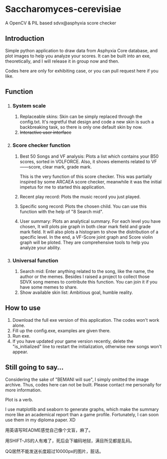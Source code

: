 # Saccharomyces-cerevisiae

A OpenCV &amp; PIL based sdvx@asphyxia score checker

## Introduction

Simple python application to draw data from  Asphyxia  Core database, and plot images to help you analyze your scores. It can be built into an exe, theoretically, and I will release it in group now and then. 

Codes here are only for exhibiting case, or you can pull request here if you like.

## Function

1. ### System scale

   1. Replaceable skins: Skin can be simply replaced through the config.txt. It's regretful that design and code a new skin is such a backbreaking task, so there is only one default skin by now.
   2. ~~Interactive user interface~~

2. ### Score checker function

   1. Best 50 Songs and VF analysis: Plots a list which contains your B50 scores, sorted in VOLFORCE. Also, it shows elements related to VF——score, clear mark, grade mark.

      This is the very function of this score checker. This was partially inspired by some ARCAEA score checker, meanwhile it was the initial impetus for me to started this application.

   2. Recent play record: Plots the music record you just played. 

   3. Specific song record: Plots the chosen child. You can use this function with the help of "8 Search mid".

   4. User summary: Plots an analytical summary. For each level you have chosen, It will plots pie graph in both clear mark field and grade mark field. It will also plots a histogram to show the distribution of a specific level. In the end, a VF-Score joint graph and Score violin graph will be ploted. They are comprehensive tools to help you analyze your ability.

3. ### Universal function

   1. Search mid: Enter anything related to the song, like the name, the author or the memes. Besides I raised a project to collect those SDVX song memes to contribute this function. You can join it if you have some memes to share.
   2. Show available skin list: Ambitious goal, humble reality.

## How to use

1. Download the full exe version of this application. The codes won't work alone.
2. Fill up the config.exe, examples are given there.
3. Run exe.
4. If you have updated your game version recently, delete the "is_initialized" line to restart the initialization, otherwise new songs won't appear. 

## Still going to say…

Considering the sake of "BEMANI will sue", I simply omitted the image archive. Thus, codes here can not be built. Please contact me personally for more information.

Plot is a verb.

I use matplotlib and seaborn to generate graphs, which make the summary more like an academical report than a game profile. Fortunately, I can soon use them in my diploma paper. XD

用英语写README感觉自己像个文盲，麻了。

用SHIFT-JIS的人有难了，死后会下编码地狱，满目所见都是乱码。

QQ居然不能发送长度超过10000px的图片，脏话。

